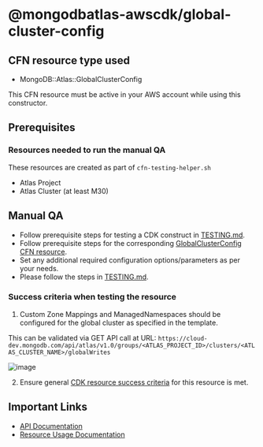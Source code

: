 # @mongodbatlas-awscdk/global-cluster-config

## CFN resource type used
- MongoDB::Atlas::GlobalClusterConfig

This CFN resource must be active in your AWS account while using this constructor.

## Prerequisites 
### Resources needed to run the manual QA
These resources are created as part of `cfn-testing-helper.sh`
- Atlas Project
- Atlas Cluster (at least M30)

## Manual QA
- Follow prerequisite steps for testing a CDK construct in [TESTING.md](../../../TESTING.md).
- Follow prerequisite steps for the corresponding [GlobalClusterConfig CFN resource](https://github.com/mongodb/mongodbatlas-cloudformation-resources/blob/master/cfn-resources/global-cluster-config/test/README.md).
- Set any additional required configuration options/parameters as per your needs.
- Please follow the steps in [TESTING.md](../../../TESTING.md).


### Success criteria when testing the resource
1. Custom Zone Mappings and ManagedNamespaces should be configured for the global cluster as specified in the template. 

This can be validated via GET API call at URL:
  `https://cloud-dev.mongodb.com/api/atlas/v1.0/groups/<ATLAS_PROJECT_ID>/clusters/<ATLAS_CLUSTER_NAME>/globalWrites`

![image](https://user-images.githubusercontent.com/122359335/229160264-92715616-656e-4e7c-bd33-b6241041f9ae.png)

2. Ensure general [CDK resource success criteria](../../../TESTING.md) for this resource is met.

## Important Links
- [API Documentation](https://www.mongodb.com/docs/api/doc/atlas-admin-api-v2/group/endpoint-global-clusters)
- [Resource Usage Documentation](https://www.mongodb.com/docs/atlas/global-clusters/)